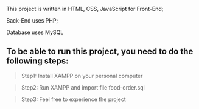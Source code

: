 This project is written in HTML, CSS, JavaScript for Front-End;

Back-End uses PHP;

Database uses MySQL

To be able to run this project, you need to do the following steps:
-----------
> Step1: Install XAMPP on your personal computer

> Step2: Run XAMPP and import file food-order.sql

> Step3: Feel free to experience the project
